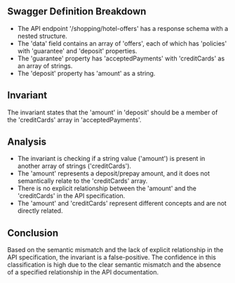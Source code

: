 ## Swagger Definition Breakdown
- The API endpoint '/shopping/hotel-offers' has a response schema with a nested structure.
- The 'data' field contains an array of 'offers', each of which has 'policies' with 'guarantee' and 'deposit' properties.
- The 'guarantee' property has 'acceptedPayments' with 'creditCards' as an array of strings.
- The 'deposit' property has 'amount' as a string.

## Invariant
The invariant states that the 'amount' in 'deposit' should be a member of the 'creditCards' array in 'acceptedPayments'.

## Analysis
- The invariant is checking if a string value ('amount') is present in another array of strings ('creditCards').
- The 'amount' represents a deposit/prepay amount, and it does not semantically relate to the 'creditCards' array.
- There is no explicit relationship between the 'amount' and the 'creditCards' in the API specification.
- The 'amount' and 'creditCards' represent different concepts and are not directly related.

## Conclusion
Based on the semantic mismatch and the lack of explicit relationship in the API specification, the invariant is a false-positive. The confidence in this classification is high due to the clear semantic mismatch and the absence of a specified relationship in the API documentation.

